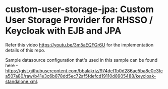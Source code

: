 custom-user-storage-jpa: Custom User Storage Provider for RHSSO / Keycloak with EJB and JPA
============================================================================================

Refer this video https://youtu.be/3m5aEQFGr6U for the implementation details of this repo.

Sample datasource configuration that's used in this sample can be found here - https://gist.githubusercontent.com/bbalakriz/974def1b0d286ae5ba8e0c3fca507a80/raw/b41e3c6b878dd5ec72af5fdefcd19110d8905488/keycloak-standalone.xml. 
